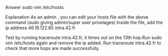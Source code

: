 Answer
sudo vim /etc/hosts

Explanation
As an admin , you can edit your hosts file with the above command (sudo giving admin/super user privelages)
Inside the file, add the ip address 46.19.122.85 intra.42.fr

Test by running traceroute intra.42.fr, it times out on the 13th hop.Run sudo vim /etc/hosts again and remove the ip added. Run traceroute intra.42.fr to check that more hops are made successfully.
